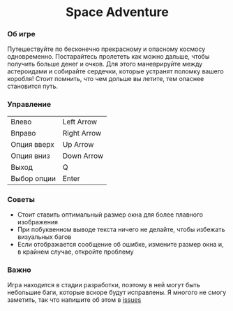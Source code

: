 <h1 align="center">Space Adventure</h1>

### Об игре

Путешествуйте по бесконечно прекрасному и опасному космосу одновременно. Постарайтесь пролететь как можно дальше, чтобы получить больше денег и очков. 
Для этого маневрируйте между астероидами и собирайте сердечки, которые устранят поломку вашего коробля! Стоит помнить, что чем дольше вы летите, тем опаснее становится путь.

### Управление

<table>
  <tr>
    <td>Влево</td>
    <td>Left Arrow</td>
  </tr>
  <tr>
    <td>Вправо</td>
    <td>Right Arrow</td>
  </tr>
  <tr>
    <td>Опция вверх</td>
    <td>Up Arrow</td>
  </tr>
  <tr>
    <td>Опция вниз</td>
    <td>Down Arrow</td>
  </tr>
  <tr>
    <td>Выход</td>
    <td>Q</td>
  </tr>
  <tr>
    <td>Выбор опции</td>
    <td>Enter</td>
  </tr>
</table>

### Советы

- Стоит ставить оптимальный размер окна для более плавного изображения
- При побуквенном выводе текста ничего не делайте, чтобы избежать визуальных багов
- Если отображается сообщение об ошибке, измените размер окна и, в крайнем случае, откройте проблему

### Важно

Игра находится в стадии разработки, поэтому в ней могут быть небольшие баги, которые вскоре будут исправлены. 
Я многого не смогу заметить, так что напишите об этом в <a href="https://github.com/invizex/space-adventure/issues">issues</a> 
